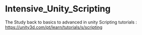 # Intensive_Unity_Scripting
The Study back to basics to advanced in unity Scripting tutorials : https://unity3d.com/pt/learn/tutorials/s/scripting
